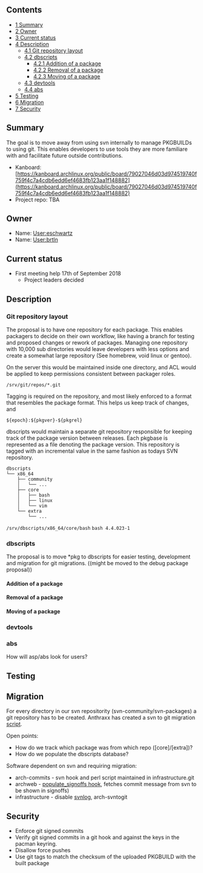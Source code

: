 ## Contents

*   [1 Summary](#Summary)
*   [2 Owner](#Owner)
*   [3 Current status](#Current_status)
*   [4 Description](#Description)
    *   [4.1 Git repository layout](#Git_repository_layout)
    *   [4.2 dbscripts](#dbscripts)
        *   [4.2.1 Addition of a package](#Addition_of_a_package)
        *   [4.2.2 Removal of a package](#Removal_of_a_package)
        *   [4.2.3 Moving of a package](#Moving_of_a_package)
    *   [4.3 devtools](#devtools)
    *   [4.4 abs](#abs)
*   [5 Testing](#Testing)
*   [6 Migration](#Migration)
*   [7 Security](#Security)

## Summary

The goal is to move away from using svn internally to manage PKGBUILDs to using git. This enables developers to use tools they are more familiare with and facilitate future outside contributions.

*   Kanboard: [https://kanboard.archlinux.org/public/board/79027046d03d974519740f759f4c7a4cdb6edd6ef4683fb123aa1f148882](https://kanboard.archlinux.org/public/board/79027046d03d974519740f759f4c7a4cdb6edd6ef4683fb123aa1f148882)
*   Project repo: TBA

## Owner

*   Name: [User:eschwartz](/index.php/User:Eschwartz "User:Eschwartz")
*   Name: [User:brtln](/index.php?title=User:Brtln&action=edit&redlink=1 "User:Brtln (page does not exist)")

## Current status

*   First meeting help 17th of September 2018
    *   Project leaders decided

## Description

### Git repository layout

The proposal is to have one repository for each package. This enables packagers to decide on their own workflow, like having a branch for testing and proposed changes or rework of packages. Managing one repository with 10,000 sub directories would leave developers with less options and create a somewhat large repository (See homebrew, void linux or gentoo).

On the server this would be maintained inside one directory, and ACL would be applied to keep permissions consistent between packager roles.

```
/srv/git/repos/*.git

```

Tagging is required on the repository, and most likely enforced to a format that resembles the package format. This helps us keep track of changes, and

```
${epoch}:${pkgver}-${pkgrel}

```

dbscripts would maintain a separate git repository responsible for keeping track of the package version between releases. Each pkgbase is represented as a file denoting the package version. This repository is tagged with an incremental value in the same fashion as todays SVN repository.

```
dbscripts
└── x86_64
    ├── community
    │   └── ...
    ├── core
    │   ├── bash
    │   ├── linux
    │   └── vim
    └── extra
        └── ...

```
 `/srv/dbscripts/x86_64/core/bash`  `bash 4.4.023-1` 

### dbscripts

The proposal is to move *pkg to dbscripts for easier testing, development and migration for git migrations. ((might be moved to the debug package proposal))

#### Addition of a package

#### Removal of a package

#### Moving of a package

### devtools

### abs

How will asp/abs look for users?

## Testing

## Migration

For every directory in our svn repositority (svn-community/svn-packages) a git repository has to be created. Anthraxx has created a svn to git migration [script](https://github.com/anthraxx/arch-svn-package-to-git).

Open points:

*   How do we track which package was from which repo ([core]/[extra])?
*   How do we populate the dbscripts database?

Software dependent on svn and requiring migration:

*   arch-commits - svn hook and perl script maintained in infrastructure.git
*   archweb - [populate_signoffs hook](https://git.archlinux.org/archweb.git/tree/packages/management/commands/populate_signoffs.py), fetches commit message from svn to be shown in signoffs)
*   infrastructure - disable [svnlog](https://git.archlinux.org/infrastructure.git/tree/roles/dbscripts/files/svnlog), arch-svntogit

## Security

*   Enforce git signed commits
*   Verify git signed commits in a git hook and against the keys in the pacman keyring.
*   Disallow force pushes
*   Use git tags to match the checksum of the uploaded PKGBUILD with the built package